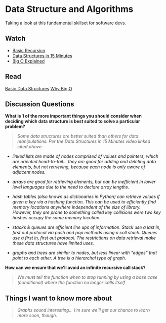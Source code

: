 # Data Structure and Algorithms

Taking a look at this fundamental skillset for software devs.

## Watch

- [Basic Recursion](https://www.youtube.com/watch?v=vPEJSJMg4jY)
- [Data Structures in 15 Minutes](https://www.youtube.com/watch?v=sVxBVvlnJsM)
- [Big O Explained](https://www.youtube.com/watch?v=v4cd1O4zkGw)

## Read

[Basic Data Structures](https://towardsdatascience.com/8-common-data-structures-every-programmer-must-know-171acf6a1a42)
[Why Big O](https://web.archive.org/web/20230207075759/https://triplebyte.com/blog/why-you-should-learn-big-o-and-stop-hacking-your-way-through-algorithms)

## Discussion Questions

**What is 1 of the more important things you should consider when deciding which data structure is best suited to solve a particular problem?**

>*Some data structures are better suited than others for data manipulations. Per the Data Structures in 15 Minutes video linked cited above:*

- *linked lists are made of nodes comprised of values and pointers, which are oriented head-to-tail... they are good for adding and deleting data elements, but not retrieving, because each node is only aware of adjacent nodes.*

- *arrays are good for retrieving elements, but can be inefficient in lower level languages due to the need to declare array lengths.*

- *hash tables (also known as dictionaries in Python) can retrieve values if given a key via a hashing function. This can be used to efficiently find memory locations anywhere independent of the size of library. However, they are prone to something called key collisions were two key hashes occupy the same memory location*

- *stacks & queues are efficient line ups of information. Stack use a last in, first out protocol via push and pop methods using a call stack. Queues use a first in, first out protocol. The restrictions on data retrieval make these data structures have limited uses.*

- *graphs and trees are similar to nodes, but less linear with "edges" that point to each other. A tree is a hierarchal type of graph.*

**How can we ensure that we’ll avoid an infinite recursive call stack?**

>*We must tell the function when to stop running by using a base case (conditional) where the function no longer calls itself*

## Things I want to know more about

>*Graphs sound interesting... I'm sure we'll get our chance to learn more soon, though.*
